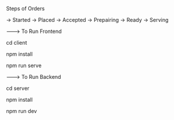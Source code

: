 Steps of Orders

-> Started
-> Placed
-> Accepted
-> Prepairing
-> Ready
-> Serving

---> To Run Frontend

cd client

npm install

npm run serve

---> To Run Backend

cd server

npm install

npm run dev
